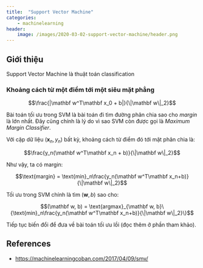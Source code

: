 ```yaml
---
title:  "Support Vector Machine"
categories: 
    - machinelearning
header:
    image: /images/2020-03-02-support-vector-machine/header.png
---
```


## Giới thiệu
Support Vector Machine là thuật toán classification 

### Khoảng cách từ một điểm tới một siêu mặt phẳng
$$\frac{|\mathbf w^T\mathbf x_0 + b|}{\|\mathbf w\|_2}$$

Bài toán tối ưu trong SVM là bài toán đi tìm đường phân chia sao cho *margin* là lớn nhất. Đây cũng chính là lý do vì sao SVM còn được gọi là *Maximum Margin Classifier*.

Với cặp dữ liệu $(\mathbf x_n, y_n)$ bất kỳ, khoảng cách từ điểm đó tới mặt phân chia là:

$$\frac{y_n(\mathbf w^T\mathbf x_n + b)}{\|\mathbf w\|_2}$$

Như vậy, ta có margin:

$$\text{margin} = \text{min}_n\frac{y_n(\mathbf w^T\mathbf x_n+b)}{\|\mathbf w\|_2}$$

Tối ưu trong SVM chính là tìm $(\mathbf w, b)$ sao cho:

$$(\mathbf w, b) = \text{argmax}_{\mathbf w, b}\{\text{min}_n\frac{y_n(\mathbf w^T\mathbf x_n+b)}{\|\mathbf w\|_2}\}$$

Tiếp tục biến đổi để đưa về bài toán tối ưu lồi (đọc thêm ở phần tham khảo).
## References
- https://machinelearningcoban.com/2017/04/09/smv/